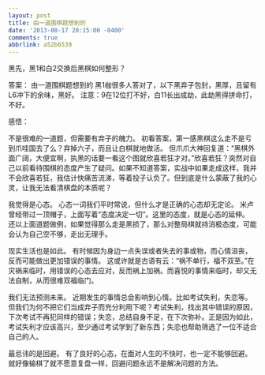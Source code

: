 ```yaml
---
layout: post
title: 由一道围棋题想到的
date: '2013-08-17 20:15:00 -0400'
comments: true
abbrlink: a52b6539
---
```

黑先，黑1和白2交换后黑棋如何整形？

答案：
由一道围棋题想到的
黑1枷很多人答对了，以下黑弃子包封，黑厚，且留有L6冲下的余味，黑好。
注意：9在12位打不好，白11长出成劫，此劫黑得拼命打，不好。

感悟：

不是很难的一道题，但需要有弃子的魄力。
初看答案，第一感黑棋这么走不是亏到爪哇国去了么？弃掉六子，而且让白棋就地做活。
但爪爪大神回复道：“黑棋外面广阔，大便宜啊，执黑的话要一看这个图就欣喜若狂才对。”欣喜若狂？突然对自己以前看待围棋的态度产生了疑问。如果不知道答案，实战中如果走成这样，我并不会欣喜若狂，我估计快痛苦流涕，等着投子认负了。但到底是什么蒙蔽了我的心灵，让我无法看清棋盘的本质呢？

我觉得是心态。
心态一词我们平时常说，但什么才是正确的心态却无定论。
米卢曾经带过一顶帽子，上面写着“态度决定一切”。这里的态度，就是心态的延伸。
还以上面道题做例，如果觉得那么走是黑损了，那么对整局棋就持消极态度，可能会认为自己空不够，走出无理手。

现实生活也是如此。
有时候因为身边一点失误或者失去的事或物，而心情沮丧，反而可能做出更加错误的事情。
这或许就是古语有云：“祸不单行，福不双至。”在灾祸来临时，用错误的心态去应对，反而祸上加祸。而喜悦的事情来临时，却又无法自制，从而很难双福临门。

我们无法预测未来。
近期发生的事情总会影响到心情。比如考试失利，失恋等。
但我们为何不把它们当成弃子而充分利用下呢？考试失利，找出其中错误的原因，下次考试不再犯同样的错误；失恋，总结自身不足，在下次弥补。正是因为如此，考试失利才应该高兴，至少通过考试学到了新东西；失恋也帮助筛选了一位不适合自己的人。

最忌讳的是回避。
有了良好的心态，在面对人生的不快时，也一定不能够回避。就好像输棋了就不愿意复盘一样，回避问题永远不是解决问题的方法。
